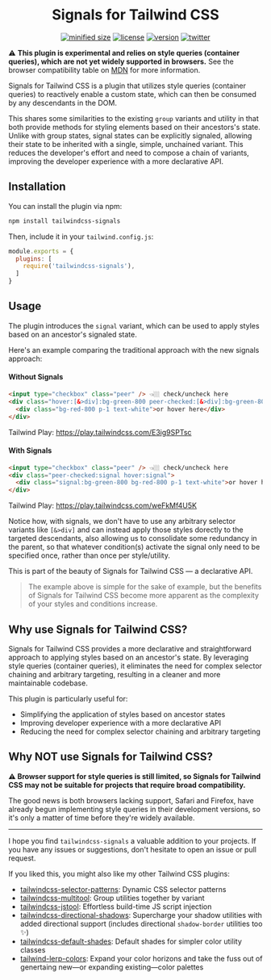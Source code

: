 <h1 align="center">Signals for Tailwind CSS</h1>

<div align="center">

[![minified size](https://img.shields.io/bundlephobia/min/tailwindcss-signals)](https://bundlephobia.com/package/tailwindcss-signals)
[![license](https://img.shields.io/github/license/brandonmcconnell/tailwindcss-signals?label=license)](https://github.com/brandonmcconnell/tailwindcss-signals/blob/main/LICENSE)
[![version](https://img.shields.io/npm/v/tailwindcss-signals)](https://www.npmjs.com/package/tailwindcss-signals)
[![twitter](https://img.shields.io/twitter/follow/branmcconnell)](https://twitter.com/branmcconnell)

</div>

⚠️ **This plugin is experimental and relies on style queries (container queries), which are not yet widely supported in browsers.** See the browser compatibility table on [MDN](https://developer.mozilla.org/en-US/docs/Web/CSS/CSS_containment/Container_size_and_style_queries#browser_compatibility) for more information.

Signals for Tailwind CSS is a plugin that utilizes style queries (container queries) to reactively enable a custom state, which can then be consumed by any descendants in the DOM.

This shares some similarities to the existing `group` variants and utility in that both provide methods for styling elements based on their ancestors's state. Unlike with group states, signal states can be explicitly signaled, allowing their state to be inherited with a single, simple, unchained variant. This reduces the developer's effort and need to compose a chain of variants, improving the developer experience with a more declarative API.

## Installation

You can install the plugin via npm:

```bash
npm install tailwindcss-signals
```

Then, include it in your `tailwind.config.js`:

```js
module.exports = {
  plugins: [
    require('tailwindcss-signals'),
  ]
}
```

## Usage

The plugin introduces the `signal` variant, which can be used to apply styles based on an ancestor's signaled state.

Here's an example comparing the traditional approach with the new signals approach:

#### Without Signals
```html
<input type="checkbox" class="peer" /> 👈🏼 check/uncheck here
<div class="hover:[&>div]:bg-green-800 peer-checked:[&>div]:bg-green-800">
  <div class="bg-red-800 p-1 text-white">or hover here</div>
</div>
```
Tailwind Play: https://play.tailwindcss.com/E3ig9SPTsc

#### With Signals
```html
<input type="checkbox" class="peer" /> 👈🏼 check/uncheck here
<div class="peer-checked:signal hover:signal">
  <div class="signal:bg-green-800 bg-red-800 p-1 text-white">or hover here</div>
</div>
```
Tailwind Play: https://play.tailwindcss.com/weFkMf4U5K

Notice how, with signals, we don't have to use any arbitrary selector variants like `[&>div]` and can instead apply those styles dorectly to the targeted descendants, also allowing us to consolidate some redundancy in the parent, so that whatever condition(s) activate the signal only need to be specified once, rather than once per style/utility.

This is part of the beauty of Signals for Tailwind CSS — a declarative API.

> The example above is simple for the sake of example, but the benefits of Signals for Tailwind CSS become more apparent as the complexity of your styles and conditions increase.

## Why use Signals for Tailwind CSS?

Signals for Tailwind CSS provides a more declarative and straightforward approach to applying styles based on an ancestor's state. By leveraging style queries (container queries), it eliminates the need for complex selector chaining and arbitrary targeting, resulting in a cleaner and more maintainable codebase.

This plugin is particularly useful for:

- Simplifying the application of styles based on ancestor states
- Improving developer experience with a more declarative API
- Reducing the need for complex selector chaining and arbitrary targeting

## Why NOT use Signals for Tailwind CSS?

**⚠️ Browser support for style queries is still limited, so Signals for Tailwind CSS may not be suitable for projects that require broad compatibility.**

The good news is both browsers lacking support, Safari and Firefox, have already begun implementing style queries in their development versions, so it's only a matter of time before they're widely available.


---

I hope you find `tailwindcss-signals` a valuable addition to your projects. If you have any issues or suggestions, don't hesitate to open an issue or pull request.

If you liked this, you might also like my other Tailwind CSS plugins:
* [tailwindcss-selector-patterns](https://github.com/brandonmcconnell/tailwindcss-selector-patterns): Dynamic CSS selector patterns
* [tailwindcss-multitool](https://github.com/brandonmcconnell/tailwindcss-multitool): Group utilities together by variant
* [tailwindcss-jstool](https://github.com/brandonmcconnell/tailwindcss-jstool): Effortless build-time JS script injection
* [tailwindcss-directional-shadows](https://github.com/brandonmcconnell/tailwindcss-directional-shadows): Supercharge your shadow utilities with added directional support (includes directional `shadow-border` utilities too ✨)
* [tailwindcss-default-shades](https://github.com/brandonmcconnell/tailwindcss-default-shades): Default shades for simpler color utility classes
* [tailwind-lerp-colors](https://github.com/brandonmcconnell/tailwind-lerp-colors): Expand your color horizons and take the fuss out of genertaing new—or expanding existing—color palettes